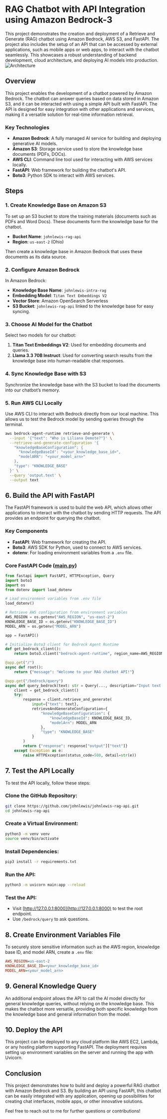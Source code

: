 # RAG Chatbot with API Integration using Amazon Bedrock-3

This project demonstrates the creation and deployment of a Retrieve and Generate (RAG) chatbot using Amazon Bedrock, AWS S3, and FastAPI. The project also includes the setup of an API that can be accessed by external applications, such as mobile apps or web apps, to interact with the chatbot seamlessly. This showcases a robust understanding of backend development, cloud architecture, and deploying AI models into production.
![Architecture](https://github.com/Amairrrr/RAG-Chatbot-API-Using-FastAPI-and-Bedrock/blob/4a6a7f325d77b674e73f084b74292e8a57657d76/images/Architecture.png)
## Overview

This project enables the development of a chatbot powered by Amazon Bedrock. The chatbot can answer queries based on data stored in Amazon S3, and it can be interacted with using a simple API built with FastAPI. The API is designed for easy integration with other applications and services, making it a versatile solution for real-time information retrieval.

### Key Technologies

- **Amazon Bedrock**: A fully managed AI service for building and deploying generative AI models.
- **Amazon S3**: Storage service used to store the knowledge base documents (PDFs, DOCs).
- **AWS CLI**: Command line tool used for interacting with AWS services locally.
- **FastAPI**: Web framework for building the chatbot's API.
- **Boto3**: Python SDK to interact with AWS services.

## Steps

### 1. **Create Knowledge Base on Amazon S3**

To set up an S3 bucket to store the training materials (documents such as PDFs and Word Docs). These documents form the knowledge base for the chatbot.

- **Bucket Name**: `johnlewis-rag-api`
- **Region**: `us-east-2` (Ohio)

Then create a knowledge base in Amazon Bedrock that uses these documents as its data source.

### 2. **Configure Amazon Bedrock**

In Amazon Bedrock:
- **Knowledge Base Name**: `johnlewis-intra-rag`
- **Embedding Model**: `Titan Text Embeddings V2`
- **Vector Store**: Amazon OpenSearch Serverless
- **S3 Bucket**: `johnlewis-rag-api` linked to the knowledge base for easy syncing.

### 3. **Choose AI Model for the Chatbot**

Select two models for our chatbot:
1. **Titan Text Embeddings V2**: Used for embedding documents and queries.
2. **Llama 3.3 70B Instruct**: Used for converting search results from the knowledge base into human-readable chat responses.

### 4. **Sync Knowledge Base with S3**

Synchronize the knowledge base with the S3 bucket to load the documents into our chatbot’s memory.

### 5. **Run AWS CLI Locally**

Use AWS CLI to interact with Bedrock directly from our local machine. This allows us to test the Bedrock model by sending queries through the terminal.

```bash
aws bedrock-agent-runtime retrieve-and-generate \
  --input '{"text": "Who is Liliana Demote?"}' \
  --retrieve-and-generate-configuration '{
    "knowledgeBaseConfiguration": {
      "knowledgeBaseId": "<your_knowledge_base_id>",
      "modelARN": "<your_model_arn>"
    },
    "type": "KNOWLEDGE_BASE"
  }' \
  --query 'output.text' \
  --output text
```

## 6. Build the API with FastAPI

The FastAPI framework is used to build the web API, which allows other applications to interact with the chatbot by sending HTTP requests. The API provides an endpoint for querying the chatbot.

### Key Components

- **FastAPI**: Web framework for creating the API.
- **Boto3**: AWS SDK for Python, used to connect to AWS services.
- **dotenv**: For loading environment variables from a `.env` file.

### Core FastAPI Code ([main.py](main.py))

```python
from fastapi import FastAPI, HTTPException, Query
import boto3
import os
from dotenv import load_dotenv

# Load environment variables from .env file
load_dotenv()

# Retrieve AWS configuration from environment variables
AWS_REGION = os.getenv("AWS_REGION", "us-east-2")
KNOWLEDGE_BASE_ID = os.getenv("KNOWLEDGE_BASE_ID")
MODEL_ARN = os.getenv("MODEL_ARN")

app = FastAPI()

# Initialize Boto3 client for Bedrock Agent Runtime
def get_bedrock_client():
    return boto3.client("bedrock-agent-runtime", region_name=AWS_REGION)

@app.get("/")
async def root():
    return {"message": "Welcome to your RAG chatbot API!"}

@app.get("/bedrock/query")
async def query_bedrock(text: str = Query(..., description="Input text for the model")):
    client = get_bedrock_client()
    try:
        response = client.retrieve_and_generate(
            input={"text": text},
            retrieveAndGenerateConfiguration={
                "knowledgeBaseConfiguration": {
                    "knowledgeBaseId": KNOWLEDGE_BASE_ID,
                    "modelArn": MODEL_ARN
                },
                "type": "KNOWLEDGE_BASE"
            }
        )
        return {"response": response["output"]["text"]}
    except Exception as e:
        raise HTTPException(status_code=500, detail=str(e))
```

## 7. Test the API Locally

To test the API locally, follow these steps:

### Clone the GitHub Repository:
```sh
git clone https://github.com/johnlewis/johnlewis-rag-api.git
cd johnlewis-rag-api
```

### Create a Virtual Environment:
```sh
python3 -m venv venv
source venv/bin/activate
```

### Install Dependencies:
```sh
pip3 install -r requirements.txt
```

### Run the API:
```sh
python3 -m uvicorn main:app --reload
```

### Test the API:
- Visit [http://127.0.0.1:8000](http://127.0.0.1:8000) to test the root endpoint.
- Use `/bedrock/query` to ask questions.

## 8. Create Environment Variables File

To securely store sensitive information such as the AWS region, knowledge base ID, and model ARN, create a `.env` file:

```ini
AWS_REGION=us-east-2
KNOWLEDGE_BASE_ID=<your_knowledge_base_id>
MODEL_ARN=<your_model_arn>
```

## 9. General Knowledge Query

An additional endpoint allows the API to call the AI model directly for general knowledge queries, without relying on the knowledge base. This makes the chatbot more versatile, providing both specific knowledge from the knowledge base and general information from the model.

## 10. Deploy the API

This project can be deployed to any cloud platform like AWS EC2, Lambda, or any hosting platform supporting FastAPI. The deployment requires setting up environment variables on the server and running the app with Uvicorn.


## Conclusion

This project demonstrates how to build and deploy a powerful RAG chatbot with Amazon Bedrock and S3. By building an API using FastAPI, this chatbot can be easily integrated with any application, opening up possibilities for creating chat interfaces, mobile apps, or other innovative solutions.

Feel free to reach out to me for further questions or contributions!



